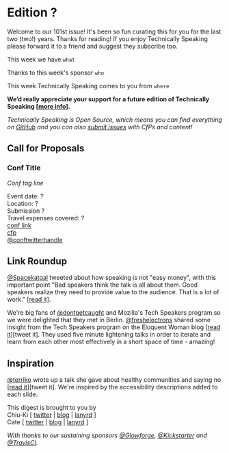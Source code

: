 # Edition ?

Welcome to our 101st issue! It's been so fun curating this for you for the last two (two!) years. Thanks for reading! If you enjoy Technically Speaking please forward it to a friend and suggest they subscribe too.

This week we have `what`

Thanks to this week's sponsor `who`

This week Technically Speaking comes to you from `where`

**We’d really appreciate your support for a future edition of Technically Speaking [[more info](http://www.techspeak.email/sponsorship/)].**  

*Technically Speaking is Open Source, which means you can find everything on [GitHub](https://github.com/catehstn/technically-speaking/) and you can also [submit issues](https://github.com/catehstn/technically-speaking/issues/new) with CfPs and content!*  

## Call for Proposals

### Conf Title  
*Conf tag line*

Event date: ?  
Location: ?  
Submission ?  
Travel expenses covered: ?  
[conf link](?)  
[cfp](?)  
[@conftwitterhandle](?)



## Link Roundup

[@Spacekatgal](http://twitter.com/Spacekatgal) tweeted about how speaking is not "easy money", with this important point "Bad speakers think the talk is all about them. Good speakers realize they need to provide value to the audience. That is a lot of work." [[read it](https://twitter.com/Spacekatgal/status/794172695764090880?lang=en)].

We're big fans of [@dontgetcaught](http://twitter.com/dontgetcaught) and Mozilla's Tech Speakers program so we were delighted that they met in Berlin. [@freshelectrons](http://twitter.com/freshelectrons) shared some insight from the Tech Speakers program on the Eloquent Woman blog [[read it](http://eloquentwoman.blogspot.com.ar/2016/11/keeping-it-real-with-mozilla-tech.html)][tweet it]. They used five minute lightening talks in order to iterate and learn from each other most effectively in a short space of time - amazing!

## Inspiration

[@terriko](http://twitter.com/terriko) wrote up a talk she gave about healthy communities and saying no [[read it](http://curiousity.ca/2016/taking-no-for-an-answer-open-source-bridge-2016-talk/)][tweet it]. We're inspired by the accessibility descriptions added to each slide.   


This digest is brought to you by  
Chiu-Ki [ [twitter](https://twitter.com/chiuki) | [blog](http://blog.sqisland.com/) | [lanyrd](http://lanyrd.com/profile/chiuki/) ]  
Cate [ [twitter](https://twitter.com/catehstn) | [blog](http://www.catehuston.com/blog/) | [lanyrd](http://lanyrd.com/profile/catehstn/) ]

*With thanks to our sustaining sponsors [@Glowforge](http://twitter.com/glowforge), [@Kickstarter](http://twitter.com/kickstarter) and [@TravisCI](http://twitter.com/travisci).*
